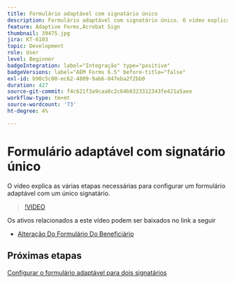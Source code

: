 ```yaml
---
title: Formulário adaptável com signatário único
description: Formulário adaptável com signatário único. O vídeo explica as várias etapas necessárias para configurar um formulário adaptável com um único signatário.
feature: Adaptive Forms,Acrobat Sign
thumbnail: 39475.jpg
jira: KT-6103
topic: Development
role: User
level: Beginner
badgeIntegration: label="Integração" type="positive"
badgeVersions: label="AEM Forms 6.5" before-title="false"
exl-id: b90c5c00-ec62-4809-9ab6-047eba2f2bb0
duration: 427
source-git-commit: f4c621f3a9caa8c2c64b8323312343fe421a5aee
workflow-type: tm+mt
source-wordcount: '73'
ht-degree: 4%

---
```


# Formulário adaptável com signatário único


O vídeo explica as várias etapas necessárias para configurar um formulário adaptável com um único signatário.

>[!VIDEO](https://video.tv.adobe.com/v/39475?quality=12&learn=on)

Os ativos relacionados a este vídeo podem ser baixados no link a seguir

* [Alteração Do Formulário Do Beneficiário](assets/change-of-beneficiary-form.zip)

## Próximas etapas

[Configurar o formulário adaptável para dois signatários](./configure-adaptive-form-for-two-signers.md)
